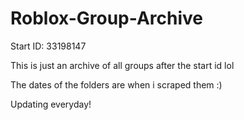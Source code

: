 # Roblox-Group-Archive

Start ID: 33198147

This is just an archive of all groups after the start id lol

The dates of the folders are when i scraped them :)

Updating everyday!
